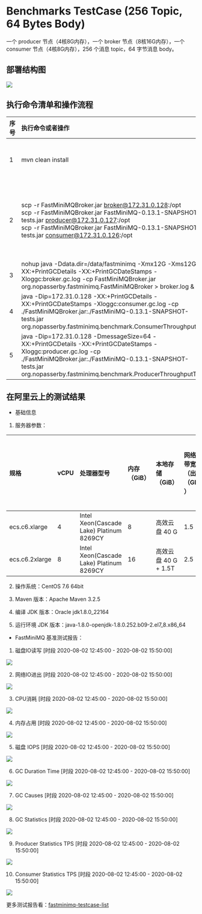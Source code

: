 # Benchmarks TestCase (256 Topic, 64 Bytes Body)
一个 producer 节点（4核8G内存），一个 broker 节点（8核16G内存），一个 consumer 节点（4核8G内存），256 个消息 topic，64 字节消息 body。

## 部署结构图

![](https://www.guochaosheng.com/fastminimq/docs/img/fastminimq_pref_deploy.svg)

## 执行命令清单和操作流程

| 序号 | 执行命令或者操作                                             | 说明                                                         |
| :--- | :----------------------------------------------------------- | :----------------------------------------------------------- |
| 1    | mvn clean install                                            | 编译打包生成 FastMiniMQBroker.jar 和 FastMiniMQ-0.13.1-SNAPSHOT-tests.jar |
| 2    | scp -r FastMiniMQBroker.jar broker@172.31.0.128:/opt <br>scp -r FastMiniMQBroker.jar FastMiniMQ-0.13.1-SNAPSHOT-tests.jar producer@172.31.0.127:/opt <br>scp -r FastMiniMQBroker.jar FastMiniMQ-0.13.1-SNAPSHOT-tests.jar consumer@172.31.0.126:/opt | 复制 FastMiniMQBroker.jar 至 broker 节点，复制 FastMiniMQBroker.jar 和 FastMiniMQ-0.13.1-SNAPSHOT-tests.jar 至 producer\consumer 节点 |
| 3    | nohup java -Ddata.dir=/data/fastminimq -Xmx12G -Xms12G -XX:+PrintGCDetails -XX:+PrintGCDateStamps -Xloggc:broker.gc.log -cp FastMiniMQBroker.jar org.nopasserby.fastminimq.FastMiniMQBroker > broker.log & | 运行 broker（打印 gc 详细日志）                              |
| 4    | java -Dip=172.31.0.128 -XX:+PrintGCDetails -XX:+PrintGCDateStamps -Xloggc:consumer.gc.log -cp ./FastMiniMQBroker.jar:./FastMiniMQ-0.13.1-SNAPSHOT-tests.jar org.nopasserby.fastminimq.benchmark.ConsumerThroughputTest | 运行 consumer（打印 gc 详细日志）                            |
| 5    | java -Dip=172.31.0.128 -DmessageSize=64 -XX:+PrintGCDetails -XX:+PrintGCDateStamps -Xloggc:producer.gc.log -cp ./FastMiniMQBroker.jar:./FastMiniMQ-0.13.1-SNAPSHOT-tests.jar org.nopasserby.fastminimq.benchmark.ProducerThroughputTest | 运行 producer（打印 gc 详细日志）                            |

## 在阿里云上的测试结果

* 基础信息

1. 服务器参数：

| 规格           | vCPU | 处理器型号                               | 内存（GiB） | 本地存储（GiB）      | 网络基础带宽能力（出/入）（Gbit/s） | 网络突发带宽能力（出/入）（Gbit/s） | 网络收发包能力（出+入）（万PPS） | 连接数（万） | 多队列 | 云盘最大IOPS | 云盘最大吞吐量（MB/s） | 云盘带宽（Gbit/s） |
| :------------- | :--- | :--------------------------------------- | :---------- | :------------------- | :---------------------------------- | :---------------------------------- | :------------------------------- | :----------- | :----- | :----------- | :--------------------- | :----------------- |
| ecs.c6.xlarge  | 4    | Intel Xeon(Cascade Lake) Platinum 8269CY | 8           | 高效云盘 40 G        | 1.5                                 | 5.0                                 | 50                               | 最高25       | 4      | 5000         | 140                    | 1.5                |
| ecs.c6.2xlarge | 8    | Intel Xeon(Cascade Lake) Platinum 8269CY | 16          | 高效云盘 40 G + 1.5T | 2.5                                 | 8.0                                 | 80                               | 最高25       | 8      | 5000         | 140                    | 2                  |

2. 操作系统：CentOS 7.6 64bit

3. Maven 版本：Apache Maven 3.2.5

4. 编译 JDK 版本：Oracle jdk1.8.0_22164

5. 运行环境 JDK 版本：java-1.8.0-openjdk-1.8.0.252.b09-2.el7_8.x86_64

* FastMiniMQ 基准测试报告：

1. 磁盘IO读写 [时段 2020-08-02 12:45:00 - 2020-08-02 15:50:00]

![](https://www.guochaosheng.com/fastminimq/docs/img/monitor_disk_read_write_bytes(Bps).png)

2. 网络IO进出 [时段 2020-08-02 12:45:00 - 2020-08-02 15:50:00]

![](https://www.guochaosheng.com/fastminimq/docs/img/monitor_net_in_out_rate(bps).png)

3. CPU消耗 [时段 2020-08-02 12:45:00 - 2020-08-02 15:50:00]

![](https://www.guochaosheng.com/fastminimq/docs/img/monitor_cpu_used_rate.png)

4. 内存占用 [时段 2020-08-02 12:45:00 - 2020-08-02 15:50:00]

![](https://www.guochaosheng.com/fastminimq/docs/img/monitor_mem_used_total.png)

5. 磁盘 IOPS [时段 2020-08-02 12:45:00 - 2020-08-02 15:50:00]

![](https://www.guochaosheng.com/fastminimq/docs/img/monitor_disk_read_write_requests.png)

6. GC Duration Time [时段 2020-08-02 12:45:00 - 2020-08-02 15:50:00]

![](https://www.guochaosheng.com/fastminimq/docs/img/gc_duration_time.png)

7. GC Causes [时段 2020-08-02 12:45:00 - 2020-08-02 15:50:00]

![](https://www.guochaosheng.com/fastminimq/docs/img/gc_causes.png)

8. GC Statistics [时段 2020-08-02 12:45:00 - 2020-08-02 15:50:00]

![](https://www.guochaosheng.com/fastminimq/docs/img/gc_statistics.png)

9. Producer Statistics TPS [时段 2020-08-02 12:45:00 - 2020-08-02 15:50:00]

![](https://www.guochaosheng.com/fastminimq/docs/img/monitor_producer_statistics_tps.png)

10. Consumer Statistics TPS [时段 2020-08-02 12:45:00 - 2020-08-02 15:50:00]

![](https://www.guochaosheng.com/fastminimq/docs/img/monitor_consumer_statistics_tps.png)

更多测试报告看：[fastminimq-testcase-list](https://github.com/guochaosheng/FastMiniMQ/tree/master/docs/test/testcase_list.md)